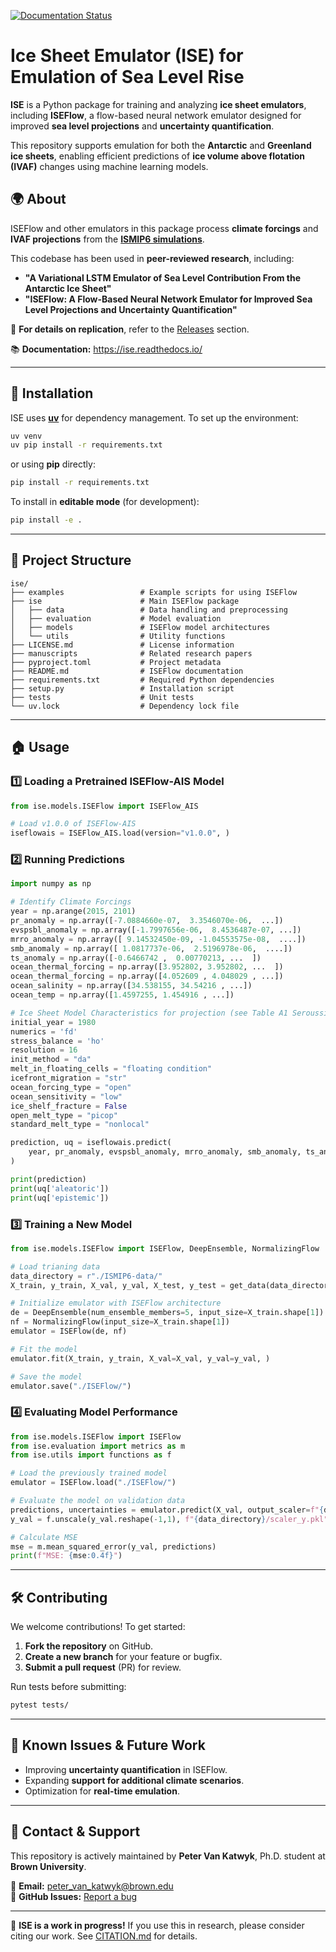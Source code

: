 [![Documentation Status](https://readthedocs.org/projects/ise/badge/?version=latest)](https://ise.readthedocs.io/en/latest/)

# Ice Sheet Emulator (ISE) for Emulation of Sea Level Rise

**ISE** is a Python package for training and analyzing **ice sheet emulators**, including **ISEFlow**, a flow-based neural network emulator designed for improved **sea level projections** and **uncertainty quantification**. 

This repository supports emulation for both the **Antarctic** and **Greenland ice sheets**, enabling efficient predictions of **ice volume above flotation (IVAF)** changes using machine learning models.

## 🌍 **About**
ISEFlow and other emulators in this package process **climate forcings** and **IVAF projections** from the **[ISMIP6 simulations](https://app.globus.org/file-manager?origin_id=ad1a6ed8-4de0-4490-93a9-8258931766c7&origin_path=%2FAIS%2F)**.

This codebase has been used in **peer-reviewed research**, including:
- **"A Variational LSTM Emulator of Sea Level Contribution From the Antarctic Ice Sheet"**
- **"ISEFlow: A Flow-Based Neural Network Emulator for Improved Sea Level Projections and Uncertainty Quantification"**  

🔎 **For details on replication**, refer to the [Releases](https://github.com/Brown-SciML/ise/releases) section.

📚 **Documentation:** <https://ise.readthedocs.io/>

---

## 🚀 **Installation**
ISE uses **[uv](https://github.com/astral-sh/uv)** for dependency management. To set up the environment:

```sh
uv venv
uv pip install -r requirements.txt
```
or using **pip** directly:
```sh
pip install -r requirements.txt
```

To install in **editable mode** (for development):
```sh
pip install -e .
```

---

## 📂 **Project Structure**
```
ise/
├── examples                 # Example scripts for using ISEFlow
├── ise                      # Main ISEFlow package
│   ├── data                 # Data handling and preprocessing
│   ├── evaluation           # Model evaluation
│   ├── models               # ISEFlow model architectures
│   └── utils                # Utility functions
├── LICENSE.md               # License information
├── manuscripts              # Related research papers
├── pyproject.toml           # Project metadata
├── README.md                # ISEFlow documentation
├── requirements.txt         # Required Python dependencies
├── setup.py                 # Installation script
├── tests                    # Unit tests
└── uv.lock                  # Dependency lock file

```

---

## 🏠 **Usage**
### **1️⃣ Loading a Pretrained ISEFlow-AIS Model**
```python
from ise.models.ISEFlow import ISEFlow_AIS

# Load v1.0.0 of ISEFlow-AIS
iseflowais = ISEFlow_AIS.load(version="v1.0.0", )
```

### **2️⃣ Running Predictions**
```python
import numpy as np

# Identify Climate Forcings
year = np.arange(2015, 2101)
pr_anomaly = np.array([-7.0884660e-07,  3.3546070e-06,  ...])
evspsbl_anomaly = np.array([-1.7997656e-06,  8.4536487e-07, ...])
mrro_anomaly = np.array([ 9.14532450e-09, -1.04553575e-08,  ....])
smb_anomaly = np.array([ 1.0817737e-06,  2.5196978e-06,  ....])
ts_anomaly = np.array([-0.6466742 ,  0.00770213, ...  ])
ocean_thermal_forcing = np.array([3.952802, 3.952802, ...  ])
ocean_thermal_forcing = np.array([4.052609 , 4.048029 , ...])
ocean_salinity = np.array([34.538155, 34.54216 , ...])
ocean_temp = np.array([1.4597255, 1.454916 , ...])

# Ice Sheet Model Characteristics for projection (see Table A1 Seroussi et al. 2020)
initial_year = 1980
numerics = 'fd'
stress_balance = 'ho'
resolution = 16
init_method = "da"
melt_in_floating_cells = "floating condition"
icefront_migration = "str"
ocean_forcing_type = "open"
ocean_sensitivity = "low"
ice_shelf_fracture = False
open_melt_type = "picop"
standard_melt_type = "nonlocal"

prediction, uq = iseflowais.predict(
    year, pr_anomaly, evspsbl_anomaly, mrro_anomaly, smb_anomaly, ts_anomaly, ocean_thermal_forcing, ocean_salinity, ocean_temp, initial_year, numerics, stress_balance, resolution, init_method,  melt_in_floating_cells, icefront_migration, ocean_forcing_type, ocean_sensitivity, ice_shelf_fracture, open_melt_type, standard_melt_type
)

print(prediction)
print(uq['aleatoric'])
print(uq['epistemic'])
```

### **3️⃣ Training a New Model**
```python
from ise.models.ISEFlow import ISEFlow, DeepEnsemble, NormalizingFlow

# Load trianing data
data_directory = r"./ISMIP6-data/"
X_train, y_train, X_val, y_val, X_test, y_test = get_data(data_directory, return_format='numpy')

# Initialize emulator with ISEFlow architecture
de = DeepEnsemble(num_ensemble_members=5, input_size=X_train.shape[1])
nf = NormalizingFlow(input_size=X_train.shape[1])
emulator = ISEFlow(de, nf)

# Fit the model
emulator.fit(X_train, y_train, X_val=X_val, y_val=y_val, )

# Save the model
emulator.save("./ISEFlow/")
```

### **4️⃣ Evaluating Model Performance**
```python
from ise.models.ISEFlow import ISEFlow
from ise.evaluation import metrics as m
from ise.utils import functions as f

# Load the previously trained model
emulator = ISEFlow.load("./ISEFlow/")

# Evaluate the model on validation data
predictions, uncertainties = emulator.predict(X_val, output_scaler=f"{data_directory}/scaler_y.pkl")
y_val = f.unscale(y_val.reshape(-1,1), f"{data_directory}/scaler_y.pkl")

# Calculate MSE
mse = m.mean_squared_error(y_val, predictions)
print(f"MSE: {mse:0.4f}")     
```

---

## 🛠 **Contributing**
We welcome contributions! To get started:
1. **Fork the repository** on GitHub.
2. **Create a new branch** for your feature or bugfix.
3. **Submit a pull request** (PR) for review.

Run tests before submitting:
```sh
pytest tests/
```

---

## 📌 **Known Issues & Future Work**
- Improving **uncertainty quantification** in ISEFlow.
- Expanding **support for additional climate scenarios**.
- Optimization for **real-time emulation**.

---

## 📧 **Contact & Support**
This repository is actively maintained by **Peter Van Katwyk**, Ph.D. student at **Brown University**.

📩 **Email:** [peter_van_katwyk@brown.edu](mailto:peter_van_katwyk@brown.edu)  
🐙 **GitHub Issues:** [Report a bug](https://github.com/Brown-SciML/ise/issues)  

---

🚀 **ISE is a work in progress!** If you use this in research, please consider citing our work. See [CITATION.md](CITATION.md) for details.
